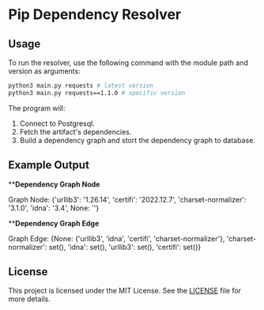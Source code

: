 # Pip Dependency Resolver

## Usage

To run the resolver, use the following command with the module path and version as arguments:

```bash
python3 main.py requests # latest version
python3 main.py requests==1.1.0 # specific version
```

The program will:

1. Connect to Postgresql.
2. Fetch the artifact's dependencies.
3. Build a dependency graph and stort the dependency graph to database.

## Example Output

****************************Dependency Graph Node**************************

Graph Node: {'urllib3': '1.26.14', 'certifi': '2022.12.7', 'charset-normalizer': '3.1.0', 'idna': '3.4', None: ''}

****************************Dependency Graph Edge**************************

Graph Edge: {None: {'urllib3', 'idna', 'certifi', 'charset-normalizer'}, 'charset-normalizer': set(), 'idna': set(), 'urllib3': set(), 'certifi': set()}

## License

This project is licensed under the MIT License. See the [LICENSE](LICENSE) file for more details.